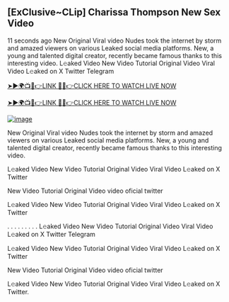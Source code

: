 ## [ExClusive~CLip] Charissa Thompson New Sex Video

11 seconds ago
New Original Viral video Nudes took the internet by storm and amazed viewers on various Leaked social media platforms. New, a young and talented digital creator, recently became famous thanks to this interesting video.
L𝚎aked Video New Video Tutorial Original Video Viral Video L𝚎aked on X Twitter Telegram

[➤►🌍📺📱👉LINK 🔴✅👉CLICK HERE TO WATCH LIVE NOW](https://cutt.ly/krq3vGFV)

[➤►🌍📺📱👉LINK 🔴✅👉CLICK HERE TO WATCH LIVE NOW](https://cutt.ly/krq3vGFV)

[![image](https://github.com/user-attachments/assets/d9b6238d-cdf4-4ac4-9d1e-b30c9be6b603)](https://cutt.ly/krq3vGFV)


New Original Viral video Nudes took the internet by storm and amazed viewers on various Leaked social media platforms. New, a young and talented digital creator, recently became famous thanks to this interesting video.

L𝚎aked Video New Video Tutorial Original Video Viral Video L𝚎aked on X Twitter

New Video Tutorial Original Video video oficial twitter

L𝚎aked Video New Video Tutorial Original Video Viral Video L𝚎aked on X Twitter

. . . . . . . . . L𝚎aked Video New Video Tutorial Original Video Viral Video L𝚎aked on X Twitter Telegram

L𝚎aked Video New Video Tutorial Original Video Viral Video L𝚎aked on X Twitter

New Video Tutorial Original Video video oficial twitter

L𝚎aked Video New Video Tutorial Original Video Viral Video L𝚎aked on X Twitter.
